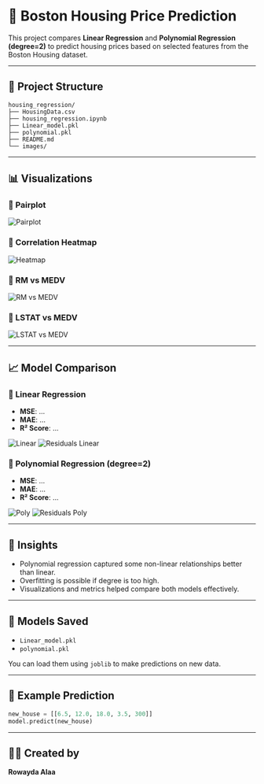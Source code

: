 # 🏡 Boston Housing Price Prediction

This project compares **Linear Regression** and **Polynomial Regression (degree=2)** to predict housing prices based on selected features from the Boston Housing dataset.

---

## 📁 Project Structure

```
housing_regression/
├── HousingData.csv
├── housing_regression.ipynb
├── Linear_model.pkl
├── polynomial.pkl
├── README.md
└── images/
```

---

## 📊 Visualizations

### 🔹 Pairplot

![Pairplot](images/pairplot.png)

### 🔹 Correlation Heatmap

![Heatmap](images/correlation_heatmap.png)

### 🔹 RM vs MEDV

![RM vs MEDV](images/rm_vs_medv.png)

### 🔹 LSTAT vs MEDV

![LSTAT vs MEDV](images/lstat_vs_medv.png)

---

## 📈 Model Comparison

### 🔸 Linear Regression

- **MSE**: ...
- **MAE**: ...
- **R² Score**: ...

![Linear](images/actual_vs_predicted_linear.png)
![Residuals Linear](images/residuals_linear.png)

### 🔸 Polynomial Regression (degree=2)

- **MSE**: ...
- **MAE**: ...
- **R² Score**: ...

![Poly](images/actual_vs_predicted_poly.png)
![Residuals Poly](images/residuals_poly.png)

---

## 🧠 Insights

- Polynomial regression captured some non-linear relationships better than linear.
- Overfitting is possible if degree is too high.
- Visualizations and metrics helped compare both models effectively.

---

## 💾 Models Saved

- `Linear_model.pkl`
- `polynomial.pkl`

You can load them using `joblib` to make predictions on new data.

---

## 🏁 Example Prediction

```python
new_house = [[6.5, 12.0, 18.0, 3.5, 300]]
model.predict(new_house)
```

---

## 👩‍💻 Created by

**Rowayda Alaa**
